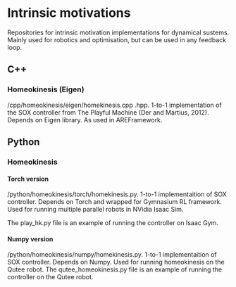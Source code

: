 # Intrinsic motivations
Repositories for intrinsic motivation implementations for dynamical sustems. Mainly used for robotics and optimisation, but can be used in any feedback loop.

## C++
### Homeokinesis (Eigen)
/cpp/homeokinesis/eigen/homekinesis.cpp .hpp. 1-to-1 implementation of the SOX controller from The Playful Machine (Der and Martius, 2012). Depends on Eigen library. As used in AREFramework. 

## Python
### Homeokinesis
#### Torch version
/python/homeokinesis/torch/homekinesis.py. 1-to-1 implementaition of SOX controller. Depends on Torch and wrapped for Gymnasium RL framework. Used for running multiple parallel robots in NVidia Isaac Sim.

The play_hk.py file is an example of running the controller on Isaac Gym.

#### Numpy version
/python/homeokinesis/numpy/homekinesis.py. 1-to-1 implementaition of SOX controller. Depends on Numpy. Used for running homeokinesis on the Qutee robot.
The qutee_homeokinesis.py file is an example of running the controller on the Qutee robot.
